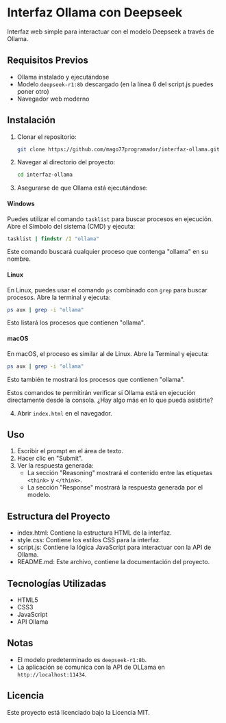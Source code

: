 # Interfaz Ollama con Deepseek

Interfaz web simple para interactuar con el modelo Deepseek a través de Ollama.

## Requisitos Previos

- Ollama instalado y ejecutándose
- Modelo `deepseek-r1:8b` descargado (en la línea 6 del script.js puedes poner otro)
- Navegador web moderno

## Instalación

1. Clonar el repositorio:
   ```bash
   git clone https://github.com/mago77programador/interfaz-ollama.git
   ```

2. Navegar al directorio del proyecto:
   ```bash
   cd interfaz-ollama
   ```

3. Asegurarse de que Ollama está ejecutándose:
  

#### Windows
Puedes utilizar el comando `tasklist` para buscar procesos en ejecución. Abre el Símbolo del sistema (CMD) y ejecuta:
```cmd
tasklist | findstr /I "ollama"
```
Este comando buscará cualquier proceso que contenga "ollama" en su nombre.

#### Linux
En Linux, puedes usar el comando `ps` combinado con `grep` para buscar procesos. Abre la terminal y ejecuta:
```sh
ps aux | grep -i "ollama"
```
Esto listará los procesos que contienen "ollama".

#### macOS
En macOS, el proceso es similar al de Linux. Abre la Terminal y ejecuta:
```sh
ps aux | grep -i "ollama"
```
Esto también te mostrará los procesos que contienen "ollama".

Estos comandos te permitirán verificar si Ollama está en ejecución directamente desde la consola. ¿Hay algo más en lo que pueda asistirte?






4. Abrir `index.html` en el navegador.

## Uso

1. Escribir el prompt en el área de texto.
2. Hacer clic en "Submit".
3. Ver la respuesta generada:
   - La sección "Reasoning" mostrará el contenido entre las etiquetas `<think>` y `</think>`.
   - La sección "Response" mostrará la respuesta generada por el modelo.

## Estructura del Proyecto

- index.html: Contiene la estructura HTML de la interfaz.
- style.css: Contiene los estilos CSS para la interfaz.
- script.js: Contiene la lógica JavaScript para interactuar con la API de Ollama.
- README.md: Este archivo, contiene la documentación del proyecto.

## Tecnologías Utilizadas

- HTML5
- CSS3
- JavaScript
- API Ollama

## Notas

- El modelo predeterminado es `deepseek-r1:8b`.
- La aplicación se comunica con la API de OLLama en `http://localhost:11434`.

## Licencia

Este proyecto está licenciado bajo la Licencia MIT.